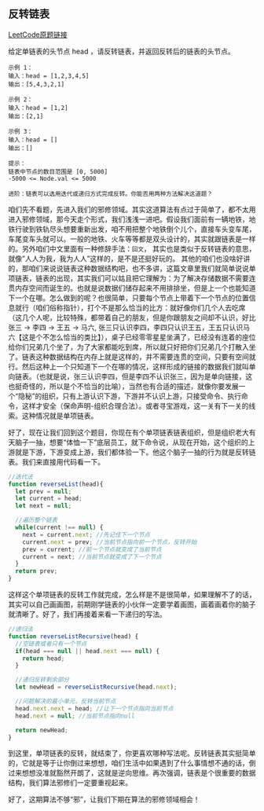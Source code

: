 ## 反转链表

[LeetCode原题链接](https://leetcode.cn/problems/OrIXps/description/)

给定单链表的头节点 head ，请反转链表，并返回反转后的链表的头节点。

```
示例 1：
输入：head = [1,2,3,4,5]
输出：[5,4,3,2,1]

示例 2：
输入：head = [1,2]
输出：[2,1]

示例 3：
输入：head = []
输出：[]
 
提示：
链表中节点的数目范围是 [0, 5000]
-5000 <= Node.val <= 5000

进阶：链表可以选用迭代或递归方式完成反转。你能否用两种方法解决这道题？
```

咱们先不看题，先进入我们的邪修领域。其实这道算法有点过于简单了，都不太用进入邪修领域，那今天走个形式，我们浅浅一进吧。假设我们面前有一辆地铁，地铁行驶到铁轨尽头想要重新出发，咱不用把整个地铁倒个儿个，直接车头变车尾，车尾变车头就可以。一般的地铁、火车等等都是双头设计的，其实就跟链表是一样的。另外咱们中文里面有一种修辞手法：`回文`， 其实也是类似于反转链表的意思，就像”人人为我，我为人人”这样的，是不是还挺好玩的。
其他的咱们也没啥好讲的，那咱们来说说链表这种数据结构吧，也不多讲，这篇文章里我们就简单说说单项链表，链表的出现，其实我们可以姑且把它理解为：为了解决存储数据不需要连贯内存空间而诞生的。也就是说数据们储存起来不用排排坐，但是上一个也能知道下一个在哪。怎么做到的呢？也很简单，只要每个节点上带着下一个节点的位置信息就行（咱们俗称指针），打个不是那么恰当的比方：就好像你们几个人去吃席（这几个人呢，比较特殊，都带着自己的朋友，但是你跟朋友之间却不认识，好比张三 -> 李四 -> 王五 -> 马六, 张三只认识李四，李四只认识王五，王五只认识马六【这是个不怎么恰当的类比】），桌子已经零零星星坐满了，已经没有连着的座位给你们兄弟几个坐了，为了大家都能吃到席，所以就只好把你们兄弟几个打散入坐了。链表这种数据结构在内存上就是这样的，并不需要连贯的空间，只要有空间就行。然后这种上一个只知道下一个在哪的情况，这样形成的链接的数据我们就叫单向链表。（也就是说，张三认识李四，但是李四不认识张三，因为是单向链接，这也挺奇怪的，所以是个不恰当的比喻），当然也有合适的描述，就像你要发展一个“隐秘”的组织，只有上游认识下游，下游并不认识上游，只接受命令、执行命令，这样才安全（保命声明-组织合理合法）。或者寻宝游戏，这一关有下一关的线索。这种情况就是单项链表。

好了，现在让我们回到这个题目，你现在有个单项链表链表组织，但是组织老大有天脑子一抽，想要“体恤一下”底层员工，就下命令说，从现在开始，这个组织的上游就是下游，下游变成上游，我们都体验一下。他这个脑子一抽的行为就是反转链表。我们来直接用代码看一下。

```js
//迭代法
function reverseList(head){
  let prev = null;
  let current = head;
  let next = null;

  //遍历整个链表
  while(current !== null) {
    next = current.next; //先记住下一个节点
    current.next = prev; //当前节点指向前一个节点，反转开始
    prev = current; //前一个节点就变成了当前节点
    current = next; //当前节点就变成了下一个节点
  }
  return prev;
}
```

这样这个单项链表的反转工作就完成，怎么样是不是很简单，如果理解不了的话，其实可以自己画画图，前期刚学链表的小伙伴一定要学着画图，画着画着你的脑子就清晰了。好了，我们再接着来看一下递归的写法。

```js
//递归法
function reverseListRecursive(head) {
  //空链表或者只有一个节点
  if(head === null || head.next === null) {
    return head;
  }

  //递归反转剩余部分
  let newHead = reverseListRecursive(head.next);

  //问题解决的最小单元，反转当前节点
  head.next.next = head; //让下一个节点指向当前节点
  head.next = null; //当前节点指向null

  return newHead;
}
```

到这里，单项链表的反转，就结束了，你更喜欢哪种写法呢。反转链表其实挺简单的，它就是等于让你倒过来想想，咱们生活中如果遇到了什么事情想不通的话，倒过来想想没准就豁然开朗了，这就是逆向思维。再次强调，链表是个很重要的数据结构，我们算法邪修们一定要重视起来。

好了，这期算法不够“邪”，让我们下期在算法的邪修领域相会！
